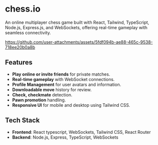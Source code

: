 # chess.io

An online multiplayer chess game built with React, Tailwind, TypeScript, Node.js, Express.js, and WebSockets, offering real-time gameplay with seamless connectivity.

https://github.com/user-attachments/assets/5fdf094b-ae88-465c-9538-718ee20b0a8b

## Features

- **Play online or invite friends** for private matches.
- **Real-time gameplay** with WebSocket connections.
- **Profile Management** for user avatars and information.
- **Downloadable move** history for review.
- **Check, checkmate** detection.
- **Pawn promotion** handling.
- **Responsive UI** for mobile and desktop using Tailwind CSS.

## Tech Stack

- **Frontend**: React typescript, WebSockets, Tailwind CSS, React Router
- **Backend**: Node.js, Express, TypeScript, WebSockets
